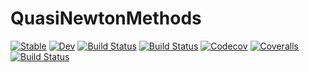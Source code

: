 # QuasiNewtonMethods

[![Stable](https://img.shields.io/badge/docs-stable-blue.svg)](https://chriselrod.github.io/QuasiNewtonMethods.jl/stable)
[![Dev](https://img.shields.io/badge/docs-dev-blue.svg)](https://chriselrod.github.io/QuasiNewtonMethods.jl/dev)
[![Build Status](https://travis-ci.com/chriselrod/QuasiNewtonMethods.jl.svg?branch=master)](https://travis-ci.com/chriselrod/QuasiNewtonMethods.jl)
[![Build Status](https://ci.appveyor.com/api/projects/status/github/chriselrod/QuasiNewtonMethods.jl?svg=true)](https://ci.appveyor.com/project/chriselrod/QuasiNewtonMethods-jl)
[![Codecov](https://codecov.io/gh/chriselrod/QuasiNewtonMethods.jl/branch/master/graph/badge.svg)](https://codecov.io/gh/chriselrod/QuasiNewtonMethods.jl)
[![Coveralls](https://coveralls.io/repos/github/chriselrod/QuasiNewtonMethods.jl/badge.svg?branch=master)](https://coveralls.io/github/chriselrod/QuasiNewtonMethods.jl?branch=master)
[![Build Status](https://api.cirrus-ci.com/github/chriselrod/QuasiNewtonMethods.jl.svg)](https://cirrus-ci.com/github/chriselrod/QuasiNewtonMethods.jl)
